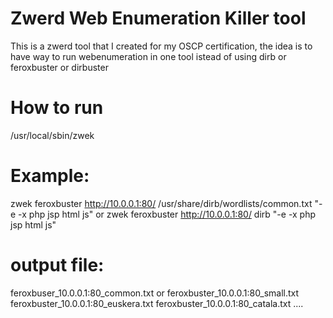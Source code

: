 # Zwerd Web Enumeration Killer tool  
This is a zwerd tool that I created for my OSCP certification,
the idea is to have way to run webenumeration in one tool istead of using dirb or feroxbuster or dirbuster

# How to run
/usr/local/sbin/zwek <engine> <url> <wordlist or directory> <options>

# Example:
zwek feroxbuster http://10.0.0.1:80/ /usr/share/dirb/wordlists/common.txt "-e -x php jsp html js"
or
zwek feroxbuster http://10.0.0.1:80/ dirb "-e -x php jsp html js"

# output file:
feroxbuser_10.0.0.1:80_common.txt
or
feroxbuster_10.0.0.1:80_small.txt
feroxbuster_10.0.0.1:80_euskera.txt
feroxbuster_10.0.0.1:80_catala.txt
....
